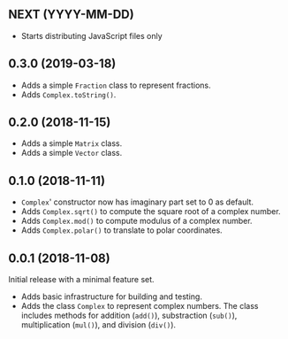 ## NEXT (YYYY-MM-DD)

- Starts distributing JavaScript files only

## 0.3.0 (2019-03-18)

- Adds a simple `Fraction` class to represent fractions.
- Adds `Complex.toString()`.

## 0.2.0 (2018-11-15)

- Adds a simple `Matrix` class.
- Adds a simple `Vector` class.

## 0.1.0 (2018-11-11)

- `Complex`' constructor now has imaginary part set to 0 as default.
- Adds `Complex.sqrt()` to compute the square root of a complex number.
- Adds `Complex.mod()` to compute modulus of a complex number.
- Adds `Complex.polar()` to translate to polar coordinates.

## 0.0.1 (2018-11-08)

Initial release with a minimal feature set.

- Adds basic infrastructure for building and testing.
- Adds the class `Complex` to represent complex numbers. The class includes methods for addition (`add()`), substraction (`sub()`), multiplication (`mul()`), and division (`div()`).
